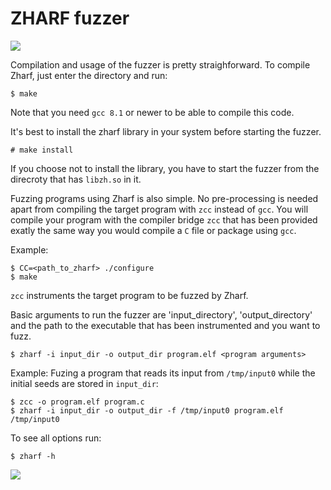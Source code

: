 # ZHARF fuzzer
<img src="https://www.cs.utah.edu/~sirus/zharf.gif" />

Compilation and usage of the fuzzer is pretty straighforward. To compile Zharf, just enter the directory and run:
```
$ make
```
Note that you need `gcc 8.1` or newer to be able to compile this code.

It's best to install the zharf library in your system before starting the fuzzer.
```
# make install
```
If you choose not to install the library, you have to start the fuzzer from the direcroty that has `libzh.so` in it.

Fuzzing programs using Zharf is also simple. No pre-processing is needed apart from compiling the target program with `zcc` instead of `gcc`.
You will compile your program with the compiler bridge `zcc` that has been provided exatly the same way you would compile a `C` file or package using `gcc`.

Example:
```
$ CC=<path_to_zharf> ./configure
$ make
```
`zcc` instruments the target program to be fuzzed by Zharf.

Basic arguments to run the fuzzer are 'input_directory', 'output_directory' and the path to the executable that has been instrumented and you want to fuzz.
```
$ zharf -i input_dir -o output_dir program.elf <program arguments>
```

Example: Fuzing a program that reads its input from `/tmp/input0` while the initial seeds are stored in `input_dir`:
```
$ zcc -o program.elf program.c
$ zharf -i input_dir -o output_dir -f /tmp/input0 program.elf /tmp/input0
```

To see all options run:
```
$ zharf -h
```
<img src="https://www.cs.utah.edu/~sirus/zharf.png" />

